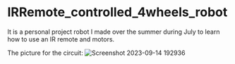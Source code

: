 # IRRemote_controlled_4wheels_robot

It is a personal project robot I made over the summer during July to learn how to use an IR remote and motors. 

The picture for the circuit:
![Screenshot 2023-09-14 192936](https://github.com/despair0098/IRRemote_controlled_4wheels_robot/assets/22960474/2d035473-137d-46d6-bdc1-76862cc99a8c)
